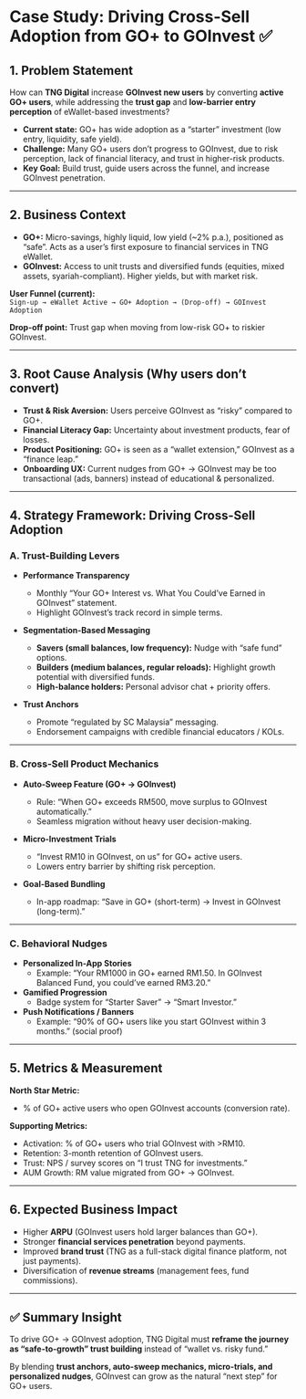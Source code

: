 #  Case Study: Driving Cross-Sell Adoption from GO+ to GOInvest ✅

## 1. Problem Statement  
How can **TNG Digital** increase **GOInvest new users** by converting **active GO+ users**, while addressing the **trust gap** and **low-barrier entry perception** of eWallet-based investments?

- **Current state:** GO+ has wide adoption as a “starter” investment (low entry, liquidity, safe yield).  
- **Challenge:** Many GO+ users don’t progress to GOInvest, due to risk perception, lack of financial literacy, and trust in higher-risk products.  
- **Key Goal:** Build trust, guide users across the funnel, and increase GOInvest penetration.  

---

## 2. Business Context  

- **GO+:** Micro-savings, highly liquid, low yield (~2% p.a.), positioned as “safe”. Acts as a user’s first exposure to financial services in TNG eWallet.  
- **GOInvest:** Access to unit trusts and diversified funds (equities, mixed assets, syariah-compliant). Higher yields, but with market risk.  

**User Funnel (current):**  
`Sign-up → eWallet Active → GO+ Adoption → (Drop-off) → GOInvest Adoption`  

**Drop-off point:** Trust gap when moving from low-risk GO+ to riskier GOInvest.  

---

## 3. Root Cause Analysis (Why users don’t convert)  

- **Trust & Risk Aversion:** Users perceive GOInvest as “risky” compared to GO+.  
- **Financial Literacy Gap:** Uncertainty about investment products, fear of losses.  
- **Product Positioning:** GO+ is seen as a “wallet extension,” GOInvest as a “finance leap.”  
- **Onboarding UX:** Current nudges from GO+ → GOInvest may be too transactional (ads, banners) instead of educational & personalized.  

---

## 4. Strategy Framework: Driving Cross-Sell Adoption  

### A. Trust-Building Levers  
- **Performance Transparency**  
  - Monthly “Your GO+ Interest vs. What You Could’ve Earned in GOInvest” statement.  
  - Highlight GOInvest’s track record in simple terms.  

- **Segmentation-Based Messaging**  
  - **Savers (small balances, low frequency):** Nudge with “safe fund” options.  
  - **Builders (medium balances, regular reloads):** Highlight growth potential with diversified funds.  
  - **High-balance holders:** Personal advisor chat + priority offers.  

- **Trust Anchors**  
  - Promote “regulated by SC Malaysia” messaging.  
  - Endorsement campaigns with credible financial educators / KOLs.  

---

### B. Cross-Sell Product Mechanics  
- **Auto-Sweep Feature (GO+ → GOInvest)**  
  - Rule: “When GO+ exceeds RM500, move surplus to GOInvest automatically.”  
  - Seamless migration without heavy user decision-making.  

- **Micro-Investment Trials**  
  - “Invest RM10 in GOInvest, on us” for GO+ active users.  
  - Lowers entry barrier by shifting risk perception.  

- **Goal-Based Bundling**  
  - In-app roadmap: “Save in GO+ (short-term) → Invest in GOInvest (long-term).”  

---

### C. Behavioral Nudges  
- **Personalized In-App Stories**  
  - Example: “Your RM1000 in GO+ earned RM1.50. In GOInvest Balanced Fund, you could’ve earned RM3.20.”  
- **Gamified Progression**  
  - Badge system for “Starter Saver” → “Smart Investor.”  
- **Push Notifications / Banners**  
  - Example: “90% of GO+ users like you start GOInvest within 3 months.” (social proof)  

---

## 5. Metrics & Measurement  

**North Star Metric:**  
- % of GO+ active users who open GOInvest accounts (conversion rate).  

**Supporting Metrics:**  
- Activation: % of GO+ users who trial GOInvest with >RM10.  
- Retention: 3-month retention of GOInvest users.  
- Trust: NPS / survey scores on “I trust TNG for investments.”  
- AUM Growth: RM value migrated from GO+ → GOInvest.  

---

## 6. Expected Business Impact  

- Higher **ARPU** (GOInvest users hold larger balances than GO+).  
- Stronger **financial services penetration** beyond payments.  
- Improved **brand trust** (TNG as a full-stack digital finance platform, not just payments).  
- Diversification of **revenue streams** (management fees, fund commissions).  

---

## ✅ Summary Insight  
To drive GO+ → GOInvest adoption, TNG Digital must **reframe the journey as “safe-to-growth” trust building** instead of “wallet vs. risky fund.”  

By blending **trust anchors, auto-sweep mechanics, micro-trials, and personalized nudges**, GOInvest can grow as the natural “next step” for GO+ users.  
